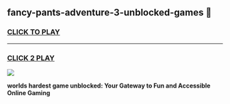 
## fancy-pants-adventure-3-unblocked-games 👋
<h3>
<a href="https://premium.freeplayer.one?title=fancy-pants-adventure-3-unblocked-games&ref=14F">CLICK TO PLAY</a></h3>
<hr>

<h3>
<a href="https://premium.freeplayer.one?title=fancy-pants-adventure-3-unblocked-games&ref=14F">CLICK 2 PLAY</a>
  
</h3>

<a href="https://premium.freeplayer.one?title=fancy-pants-adventure-3-unblocked-games&ref=12F/"><img src="https://clearcache.store/games.png"></a>


**worlds hardest game unblocked: Your Gateway to Fun and Accessible Online Gaming**
